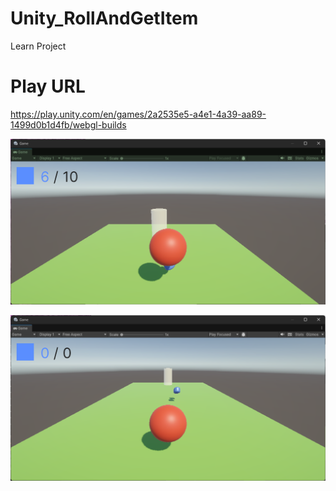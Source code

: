 # Unity_RollAndGetItem
Learn Project

# Play URL
https://play.unity.com/en/games/2a2535e5-a4e1-4a39-aa89-1499d0b1d4fb/webgl-builds

![alt text](image.png)

![alt text](image-1.png)